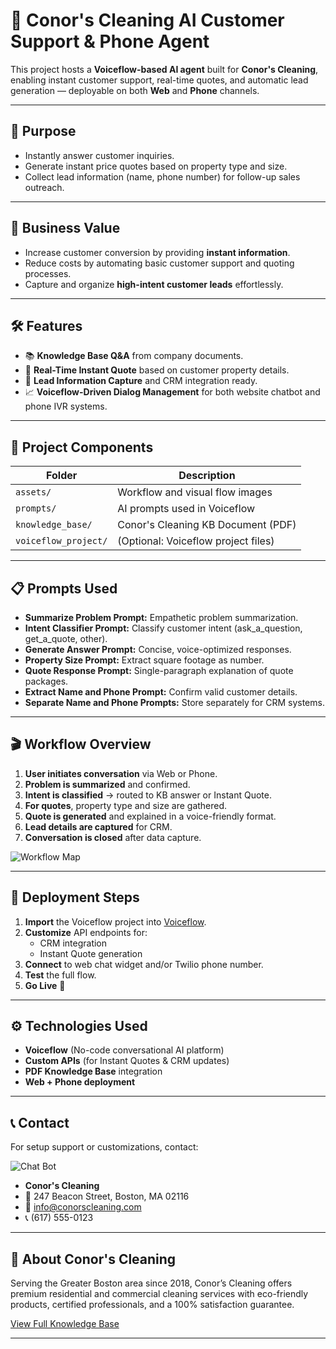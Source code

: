 # 🧹 Conor's Cleaning AI Customer Support & Phone Agent

This project hosts a **Voiceflow-based AI agent** built for **Conor's Cleaning**, enabling instant customer support, real-time quotes, and automatic lead generation — deployable on both **Web** and **Phone** channels.

---
## 🎯 Purpose

- Instantly answer customer inquiries.
- Generate instant price quotes based on property type and size.
- Collect lead information (name, phone number) for follow-up sales outreach.

---

## 💸 Business Value

- Increase customer conversion by providing **instant information**.
- Reduce costs by automating basic customer support and quoting processes.
- Capture and organize **high-intent customer leads** effortlessly.

---

## 🛠 Features

- 📚 **Knowledge Base Q&A** from company documents.
- 🧾 **Real-Time Instant Quote** based on customer property details.
- 📇 **Lead Information Capture** and CRM integration ready.
- 📈 **Voiceflow-Driven Dialog Management** for both website chatbot and phone IVR systems.

---

## 🧩 Project Components

| Folder          | Description                        |
|-----------------|------------------------------------|
| `assets/`        | Workflow and visual flow images   |
| `prompts/`       | AI prompts used in Voiceflow       |
| `knowledge_base/`| Conor's Cleaning KB Document (PDF) |
| `voiceflow_project/` | (Optional: Voiceflow project files) |

---

## 📋 Prompts Used

- **Summarize Problem Prompt:** Empathetic problem summarization.
- **Intent Classifier Prompt:** Classify customer intent (ask_a_question, get_a_quote, other).
- **Generate Answer Prompt:** Concise, voice-optimized responses.
- **Property Size Prompt:** Extract square footage as number.
- **Quote Response Prompt:** Single-paragraph explanation of quote packages.
- **Extract Name and Phone Prompt:** Confirm valid customer details.
- **Separate Name and Phone Prompts:** Store separately for CRM systems.

---

## 🎬 Workflow Overview

1. **User initiates conversation** via Web or Phone.
2. **Problem is summarized** and confirmed.
3. **Intent is classified** → routed to KB answer or Instant Quote.
4. **For quotes**, property type and size are gathered.
5. **Quote is generated** and explained in a voice-friendly format.
6. **Lead details are captured** for CRM.
7. **Conversation is closed** after data capture.

![Workflow Map](assets/voiceflow-export.png)

---

## 🚀 Deployment Steps

1. **Import** the Voiceflow project into [Voiceflow](https://www.voiceflow.com/).
2. **Customize** API endpoints for:
   - CRM integration
   - Instant Quote generation
3. **Connect** to web chat widget and/or Twilio phone number.
4. **Test** the full flow.
5. **Go Live** 🚀

---

## ⚙️ Technologies Used

- **Voiceflow** (No-code conversational AI platform)
- **Custom APIs** (for Instant Quotes & CRM updates)
- **PDF Knowledge Base** integration
- **Web + Phone deployment**

---

## 📞 Contact

For setup support or customizations, contact:

![Chat Bot](assets/voiceflow-export.png)

- **Conor's Cleaning**
- 📍 247 Beacon Street, Boston, MA 02116
- 📧 info@conorscleaning.com
- 📞 (617) 555-0123

---

## 🧹 About Conor's Cleaning

Serving the Greater Boston area since 2018, Conor’s Cleaning offers premium residential and commercial cleaning services with eco-friendly products, certified professionals, and a 100% satisfaction guarantee.

[View Full Knowledge Base](knowledge_base/Conors_Cleaning_Knowledge_Base.pdf)

---
